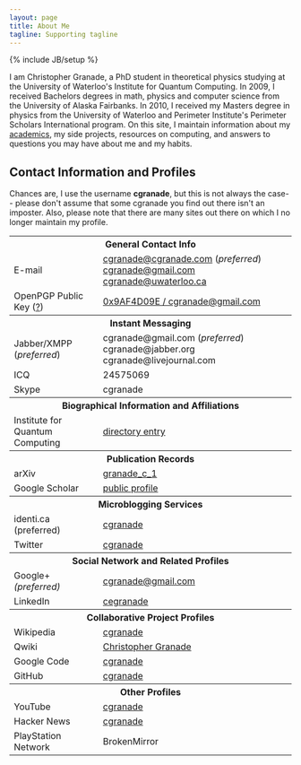 ```yaml
---
layout: page
title: About Me
tagline: Supporting tagline
---
```

{% include JB/setup %}

I am Christopher Granade, a PhD student in theoretical physics studying at the University of Waterloo's Institute for Quantum Computing. In 2009, I received Bachelors degrees in math, physics and computer science from the University of Alaska Fairbanks. In 2010, I received my Masters degree in physics from the University of Waterloo and Perimeter Institute's Perimeter Scholars International program.
On this site, I maintain information about my [academics](academics.html), my side projects, resources on computing, and answers to questions you may have about me and my habits.

## Contact Information and Profiles ##

Chances are, I use the username **cgranade**, but this is not always the case-- please don't assume that some cgranade you find out there isn't an imposter. Also, please note that there are many sites out there on which I no longer maintain my profile.

<table>
<tbody>
<tr>
<th colspan="2">
General Contact Info
</th>
</tr>
<tr>
<td style="width:180px">E-mail</td>
<td style="width:450px"><a href="mailto:cgranade@cgranade.com">cgranade@cgranade.com</a> (<i>preferred</i>)<br>
<a href="mailto:cgranade@gmail.com">cgranade@gmail.com</a><br>
<a href="mailto:cgranade@uwaterloo.ca">cgranade@uwaterloo.ca</a></td>
</tr>
<tr>
<td>OpenPGP Public Key (<a href="http://www.cgranade.com/faq#email-sig">?</a>)</td>
<td><a href="http://www.cgranade.com/home/public-key">0x9AF4D09E / cgranade@gmail.com
</a></td>
</tr>
<tr>
<th colspan="2">
Instant Messaging
</th>
</tr>
<tr>
<td style="width:60px">Jabber/XMPP<br>
(<i>preferred</i>)<br>
</td>
<td style="width:60px">cgranade@gmail.com (<i>preferred</i>)<br>
cgranade@jabber.org<br>
cgranade@livejournal.com
</td>
</tr>
<tr>
<td style="width:60px">ICQ
</td>
<td style="width:60px">24575069</td>
</tr>
<tr>
<td>Skype</td>
<td>cgranade</td>
</tr>
<tr>
<th colspan="2">
Biographical Information and Affiliations<br>
</th>
</tr>
<tr>
<td>Institute for Quantum Computing <br>
</td>
<td><a href="http://www.iqc.ca/people/person.php?id=890">directory entry</a><br>
</td>
</tr>
<tr>
<th colspan="2">Publication Records</th>
</tr>
<tr>
<td>arXiv</td>
<td><a href="http://arxiv.org/a/granade_c_1">granade_c_1</a></td>
</tr>
<tr>
<td>Google Scholar</td>
<td><a href="http://scholar.google.ca/citations?user=ykKj9uoAAAAJ">public profile</a></td>
</tr>
<tr>
<th colspan="2">Microblogging Services</th>
</tr>
<tr>
<td>identi.ca (preferred)
</td>
<td><a href="http://identi.ca/cgranade">cgranade</a></td>
</tr>
<tr>
</tr>
<tr>
<td>Twitter
</td>
<td><a href="http://twitter.com/cgranade">cgranade</a></td>
</tr>
<tr>
<th colspan="2">Social Network and Related Profiles</th>
</tr>
<tr>
<td>Google+ <i>(preferred)</i></td>
<td><a href="http://gplus.to/cgranade">cgranade@gmail.com</a></td>
</tr>
<tr>
<td>LinkedIn</td>
<td><a href="http://ca.linkedin.com/in/cegranade">cegranade</a></td>
</tr>
<tr>
<th colspan="2">Collaborative Project Profiles</th>
</tr>
<tr>
<td>Wikipedia</td>
<td><a href="http://en.wikipedia.org/wiki/User:Cgranade">cgranade</a></td>
</tr>
<tr>
<td>Qwiki</td>
<td><a href="http://qwiki.stanford.edu/wiki/Christopher_Granade">Christopher Granade</a></td>
</tr>
<tr>
<td>Google Code
</td>
<td><a href="http://code.google.com/u/cgranade/">cgranade</a></td>
</tr>
<tr>
<td>GitHub</td>
<td><a href="http://github.com/cgranade">cgranade</a></td>
</tr>
<tr>
<th colspan="2">
Other Profiles
</th>
</tr>
<tr>
<td>YouTube</td>
<td><a href="http://www.youtube.com/cgranade/">cgranade</a></td>
</tr>
<tr>
<td>Hacker News</td>
<td><a href="http://news.ycombinator.com/user?id=cgranade">cgranade</a></td>
</tr>
<tr>
<td>PlayStation Network<br>
</td>
<td>BrokenMirror</td>
</tr>
</tbody>
</table>
